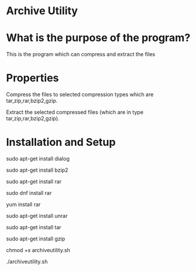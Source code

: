 # Archive Utility
 # What is the purpose of the program?
This is the program which can compress and extract the files

 # Properties
 Compress the files to selected compression types which are tar,zip,rar,bzip2,gzip.
 
 Extract the selected compressed files (which are in type tar,zip,rar,bzip2,gzip).

 # Installation and Setup
 
 sudo apt-get install dialog

 sudo apt-get install bzip2

 sudo apt-get install rar
 
 sudo dnf install rar
 
 yum install rar
 
 sudo apt-get install unrar

 sudo apt-get install tar

 sudo apt-get install gzip

 chmod +x archiveutility.sh
 
  ./archiveutility.sh
